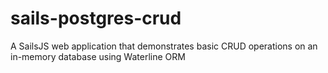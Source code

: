 sails-postgres-crud
===================

A SailsJS web application that demonstrates basic CRUD operations on an in-memory database using Waterline ORM 
